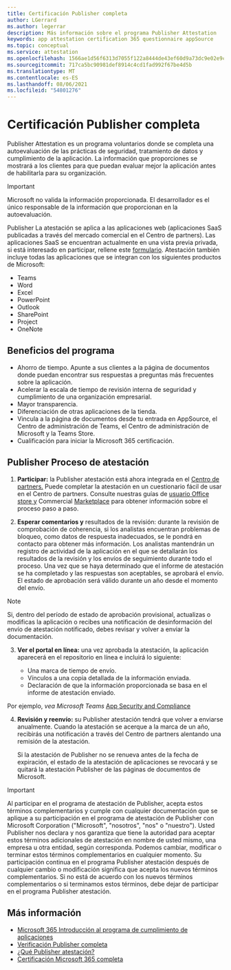 ```yaml
---
title: Certificación Publisher completa
author: LGerrard
ms.author: legerrar
description: Más información sobre el programa Publisher Attestation
keywords: app attestation certification 365 questionnaire appSource
ms.topic: conceptual
ms.service: attestation
ms.openlocfilehash: 1566ae1d56f6313d7055f122a8444de43ef60d9a73dc9e02e9cb2b1b86ae5a7c
ms.sourcegitcommit: 717ca5bc90981def8914c4cd1fad992f67be4d5b
ms.translationtype: MT
ms.contentlocale: es-ES
ms.lasthandoff: 08/06/2021
ms.locfileid: "54801276"
---
```

# <a name="complete-publisher-attestation"></a>Certificación Publisher completa

Publisher Attestation es un programa voluntarios donde se completa una autoevaluación de las prácticas de seguridad, tratamiento de datos y cumplimiento de la aplicación. La información que proporciones se mostrará a los clientes para que puedan evaluar mejor la aplicación antes de habilitarla para su organización. 

> [!IMPORTANT]
> Microsoft no valida la información proporcionada. El desarrollador es el único responsable de la información que proporcionan en la autoevaluación. 

Publisher La atestación se aplica a las aplicaciones web (aplicaciones SaaS publicadas a través del mercado comercial en el Centro de partners). Las aplicaciones SaaS se encuentran actualmente en una vista previa privada, si está interesado en participar, rellene este [formulario](https://customervoice.microsoft.com/Pages/ResponsePage.aspx?id=v4j5cvGGr0GRqy180BHbR4cf3qxCU_RNtqjCSalFdSFUNDMzTVJKR0wzTEJRSFJVSk9OQUlOV0RJSyQlQCN0PWcu). Atestación también incluye todas las aplicaciones que se integran con los siguientes productos de Microsoft:
- Teams
- Word
- Excel
- PowerPoint 
- Outlook
- SharePoint
- Project
- OneNote


## <a name="program-benefits"></a>Beneficios del programa
- Ahorro de tiempo. Apunte a sus clientes a la página de documentos donde puedan encontrar sus respuestas a preguntas más frecuentes sobre la aplicación. 
- Acelerar la escala de tiempo de revisión interna de seguridad y cumplimiento de una organización empresarial.
- Mayor transparencia.
- Diferenciación de otras aplicaciones de la tienda. 
- Vincula a la página de documentos desde tu entrada en AppSource, el Centro de administración de Teams, el Centro de administración de Microsoft y la Teams Store. 
- Cualificación para iniciar la Microsoft 365 certificación.
 

## <a name="publisher-attestation-process"></a>Publisher Proceso de atestación

1. **Participar:** la Publisher atestación está ahora integrada en el [Centro de partners.](https://partner.microsoft.com) Puede completar la atestación en un cuestionario fácil de usar en el Centro de partners. Consulte nuestras guías de [usuario Office store y](https://docs.microsoft.com/microsoft-365-app-certification/docs/userguide) Commercial [Marketplace](https://docs.microsoft.com/en-us/microsoft-365-app-certification/docs/saasuserguide) para obtener información sobre el proceso paso a paso.

2. **Esperar comentarios y** resultados de la revisión: durante la revisión de comprobación de coherencia, si los analistas encuentran problemas de bloqueo, como datos de respuesta inadecuados, se le pondrá en contacto para obtener más información. Los analistas mantendrán un registro de actividad de la aplicación en el que se detallarán los resultados de la revisión y los envíos de seguimiento durante todo el proceso. Una vez que se haya determinado que el informe de atestación se ha completado y las respuestas son aceptables, se aprobará el envío. El estado de aprobación será válido durante un año desde el momento del envío.

> [!NOTE]
> Si, dentro del período de estado de aprobación provisional, actualizas o modificas la aplicación o recibes una notificación de desinformación del envío de atestación notificado, debes revisar y volver a enviar la documentación.

3. **Ver el portal en línea:** una vez aprobada la atestación, la aplicación aparecerá en el repositorio en línea e incluirá lo siguiente:

   - Una marca de tiempo de envío.
   - Vínculos a una copia detallada de la información enviada.
   - Declaración de que la información proporcionada se basa en el informe de atestación enviado.

Por ejemplo, *vea Microsoft Teams* [App Security and Compliance](../teams/teams-apps.md)

4. **Revisión y reenvío:** su Publisher atestación tendrá que volver a enviarse anualmente. Cuando la atestación se acerque a la marca de un año, recibirás una notificación a través del Centro de partners alentando una remisión de la atestación. 

   Si la atestación de Publisher no se renueva antes de la fecha de expiración, el estado de la atestación de aplicaciones se revocará y se quitará la atestación Publisher de las páginas de documentos de Microsoft. 

>[!IMPORTANT]
>Al participar en el programa de atestación de Publisher, acepta estos términos complementarios y cumple con cualquier documentación que se aplique a su participación en el programa de atestación de Publisher con Microsoft Corporation ("Microsoft", "nosotros", "nos" o "nuestro"). Usted Publisher nos declara y nos garantiza que tiene la autoridad para aceptar estos términos adicionales de atestación en nombre de usted mismo, una empresa u otra entidad, según corresponda. Podemos cambiar, modificar o terminar estos términos complementarios en cualquier momento. Su participación continua en el programa Publisher atestación después de cualquier cambio o modificación significa que acepta los nuevos términos complementarios. Si no está de acuerdo con los nuevos términos complementarios o si terminamos estos términos, debe dejar de participar en el programa Publisher atestación.

## <a name="learn-more"></a>Más información

* [Microsoft 365 Introducción al programa de cumplimiento de aplicaciones](~/overview.md)  
* [Verificación Publisher completa](https://docs.microsoft.com/azure/active-directory/develop/mark-app-as-publisher-verified)  
* [¿Qué Publisher atestación?](~/docs/enterprise-app-attestation-guide.md)  
* [Certificación Microsoft 365 completa](~/docs/certification.md)
